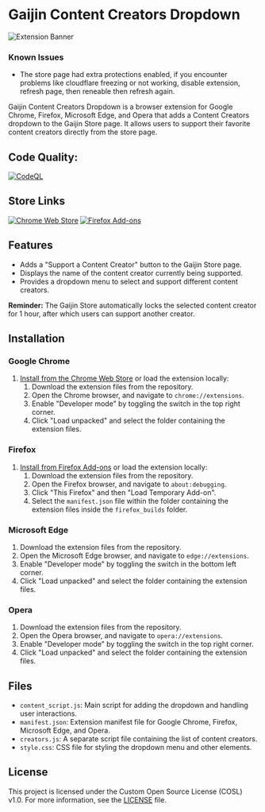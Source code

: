 # Gaijin Content Creators Dropdown

![Extension Banner](IMAGE_URL)


### Known Issues
* The store page had extra protections enabled, if you encounter problems like cloudflare freezing or not working, disable extension, refresh page, then reneable then refresh again.

Gaijin Content Creators Dropdown is a browser extension for Google Chrome, Firefox, Microsoft Edge, and Opera that adds a Content Creators dropdown to the Gaijin Store page. It allows users to support their favorite content creators directly from the store page.

## Code Quality:
[![CodeQL](https://github.com/cyberofficial/Gaijin-Creators-Extension/actions/workflows/codeql.yml/badge.svg)](https://github.com/cyberofficial/Gaijin-Creators-Extension/actions/workflows/codeql.yml)

## Store Links
[![Chrome Web Store](https://img.shields.io/chrome-web-store/v/gpogdmpopibagcdlgbomfbbnjjfmmmnf.svg?label=Chrome%20Web%20Store&style=for-the-badge)](https://chrome.google.com/webstore/detail/gaijin-content-creators-d/gpogdmpopibagcdlgbomfbbnjjfmmmnf?hl=en&authuser=0) [![Firefox Add-ons](https://img.shields.io/amo/v/gaijin-cc-store-button.svg?label=Firefox%20Add-ons&style=for-the-badge)](https://addons.mozilla.org/en-US/firefox/addon/gaijin-cc-store-button/)

## Features

- Adds a "Support a Content Creator" button to the Gaijin Store page.
- Displays the name of the content creator currently being supported.
- Provides a dropdown menu to select and support different content creators.

**Reminder:** The Gaijin Store automatically locks the selected content creator for 1 hour, after which users can support another creator.

## Installation

### Google Chrome

1. [Install from the Chrome Web Store](https://chrome.google.com/webstore/detail/gaijin-content-creators-d/gpogdmpopibagcdlgbomfbbnjjfmmmnf?hl=en&authuser=0) or load the extension locally:
    1. Download the extension files from the repository.
    2. Open the Chrome browser, and navigate to `chrome://extensions`.
    3. Enable "Developer mode" by toggling the switch in the top right corner.
    4. Click "Load unpacked" and select the folder containing the extension files.

### Firefox

1. [Install from Firefox Add-ons](https://addons.mozilla.org/en-US/firefox/addon/gaijin-cc-store-button/) or load the extension locally:
    1. Download the extension files from the repository.
    2. Open the Firefox browser, and navigate to `about:debugging`.
    3. Click "This Firefox" and then "Load Temporary Add-on".
    4. Select the `manifest.json` file within the folder containing the extension files inside the `firefox_builds` folder.

### Microsoft Edge

1. Download the extension files from the repository.
2. Open the Microsoft Edge browser, and navigate to `edge://extensions`.
3. Enable "Developer mode" by toggling the switch in the bottom left corner.
4. Click "Load unpacked" and select the folder containing the extension files.

### Opera

1. Download the extension files from the repository.
2. Open the Opera browser, and navigate to `opera://extensions`.
3. Enable "Developer mode" by toggling the switch in the top right corner.
4. Click "Load unpacked" and select the folder containing the extension files.

## Files

- `content_script.js`: Main script for adding the dropdown and handling user interactions.
- `manifest.json`: Extension manifest file for Google Chrome, Firefox, Microsoft Edge, and Opera.
- `creators.js`: A separate script file containing the list of content creators.
- `style.css`: CSS file for styling the dropdown menu and other elements.

## License

This project is licensed under the Custom Open Source License (COSL) v1.0. For more information, see the [LICENSE](LICENSE.md) file.
